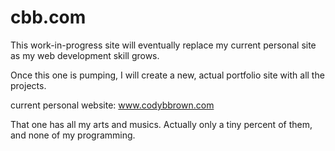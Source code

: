 # cbb.com

This work-in-progress site will eventually replace my current personal site as my web development skill grows.  

Once this one is pumping, I will create a new, actual portfolio site with all the projects.

current personal website:
www.codybbrown.com

That one has all my arts and musics.  Actually only a tiny percent of them, and none of my programming.
